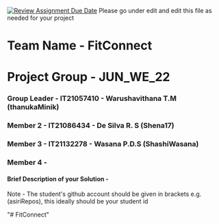 [![Review Assignment Due Date](https://classroom.github.com/assets/deadline-readme-button-24ddc0f5d75046c5622901739e7c5dd533143b0c8e959d652212380cedb1ea36.svg)](https://classroom.github.com/a/2d9khxo6)
Please go under edit and edit this file as needed for your project

# Team Name - FitConnect
# Project Group - JUN_WE_22
### Group Leader - IT21057410 - Warushavithana T.M (thanukaMinik)
### Member 2 - IT21086434 - De Silva R. S (Shena17)
### Member 3 - IT21132278 - Wasana P.D.S (ShashiWasana)
### Member 4 - 

#### Brief Description of your Solution - 

Note - The student's github account should be given in brackets e.g. (asiriRepos), this ideally should be your student id 

"# FitConnect" 
